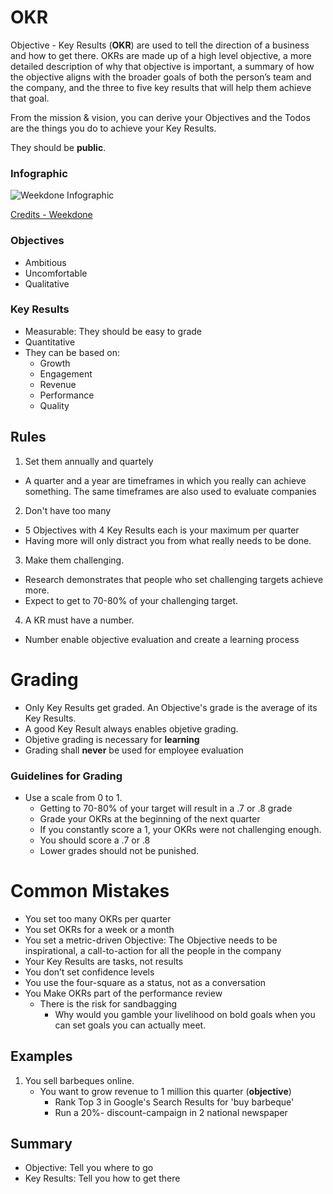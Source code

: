 # OKR
Objective - Key Results (**OKR**) are used to tell the direction of a business and how to get there.
OKRs are made up of a high level objective, a more detailed description of why that objective is important, a summary of how the objective aligns with the broader goals of both the person’s team and the company, and the three to five key results that will help them achieve that goal.

From the mission & vision, you can derive your Objectives and the Todos are the things you do to achieve your Key Results.

They should be **public**.

### Infographic
![Weekdone Infographic](https://blog.weekdone.com/wp-content/uploads/2014/07/OKR-infographic.png)

[Credits - Weekdone](https://blog.weekdone.com/introduction-okr-objectives-key-results/?utm_source=resources.weekdone.com&utm_campaign=resources)

### Objectives
- Ambitious
- Uncomfortable
- Qualitative

### Key Results
- Measurable: They should be easy to grade
- Quantitative
- They can be based on:
   - Growth
   - Engagement
   - Revenue
   - Performance
   - Quality

## Rules
1. Set them annually and quartely
  - A quarter and a year are timeframes in which you really can achieve something. The same timeframes are also used to evaluate companies
2. Don't have too many
  - 5 Objectives with 4 Key Results each is your maximum per quarter
  - Having more will only distract you from what really needs to be done.
3. Make them challenging.
  - Research demonstrates that people who set challenging targets achieve more.
  - Expect to get to 70-80% of your challenging target.
4. A KR must have a number.
  - Number enable objective evaluation and create a learning process

# Grading
- Only Key Results get graded. An Objective's grade is the average of its Key Results. 
- A good Key Result always enables objetive grading.
- Objetive grading is necessary for **learning**
- Grading shall **never** be used for employee evaluation

### Guidelines for Grading
- Use a scale from 0 to 1.
   - Getting to 70-80% of your target will result in a .7 or .8 grade
   - Grade your OKRs at the beginning of the next quarter
   - If you constantly score a 1, your OKRs were not challenging enough.
   - You should score a .7 or .8
   - Lower grades should not be punished.

# Common Mistakes
- You set too many OKRs per quarter
- You set OKRs for a week or a month
- You set a metric-driven Objective: The Objective needs to be inspirational, a call-to-action for all the people in the company
- Your Key Results are tasks, not results
- You don’t set confidence levels
- You use the four-square as a status, not as a conversation
- You Make OKRs part of the performance review
    - There is the risk for sandbagging
       - Why would you gamble your livelihood on bold goals when you can set goals you can actually meet.

## Examples
1. You sell barbeques online. 
   - You want to grow revenue to 1 million this quarter (**objective**)
      - Rank Top 3 in Google's Search Results for 'buy barbeque'
      - Run a 20%- discount-campaign in 2 national newspaper

## Summary
- Objective: Tell you where to go
- Key Results: Tell you how to get there
